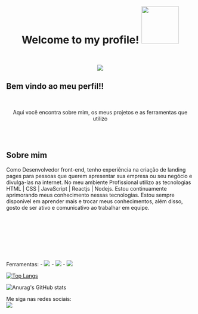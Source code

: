 <h1 align = "center" >Welcome to my profile! <img width="100" src="https://media1.giphy.com/media/3pTZ5pUYLUHh6/giphy.gif?cid=ecf05e47atdzzfkkfr5ks0ez50s1tkfvqs82rygd6m9i4jmv&rid=giphy.gif&ct=s" /></h1>
<br/>
<p align="center">
  <a href="https://github.com/DenverCoder1/readme-typing-svg"><img src="https://readme-typing-svg.herokuapp.com?font=Time+New+Roman&color=cyan&size=25&center=true&vCenter=true&width=600&height=100&lines=Desenvolvedor+Front-End;Buscando+sempre+constante+evolução;"></a>
</p>
<h2>Bem vindo ao meu perfil!!</h2>
<br/>
<p align = "center" >Aqui você encontra sobre mim, os meus projetos e as ferramentas que utilizo</p>
<br/>
<br>
<h2>Sobre mim</h2>
<p>Como Desenvolvedor front-end, tenho experiência na criação de landing pages para pessoas que querem apresentar sua empresa ou seu negócio e divulga-las na internet. No meu ambiente Profissional utilizo as tecnologias HTML | CSS | JavaScript | Reactjs | Nodejs. Estou continuamente aprimorando meus conhecimento nessas tecnologias. Estou sempre disponível em aprender mais e trocar meus conhecimentos, além disso, gosto de ser ativo e comunicativo ao trabalhar em equipe.</p>

<br>
<br>
<br>
<br>
<br>
<br>
<br>
Ferramentas:
- <img src="https://img.shields.io/badge/HTML5-E34F26?style=for-the-badge&logo=html5&logoColor=white" />
- <img src="https://img.shields.io/badge/CSS3-1572B6?style=for-the-badge&logo=css3&logoColor=white" />
- <img src="https://img.shields.io/badge/JavaScript-323330?style=for-the-badge&logo=javascript&logoColor=F7DF1E" />
<br>

[![Top Langs](https://github-readme-stats.vercel.app/api/top-langs/?username=RaphaelFiais)](https://github.com/anuraghazra/github-readme-stats)

![Anurag's GitHub stats](https://github-readme-stats.vercel.app/api?username=RaphaelFiais&show_icons=true&theme=dark)

Me siga nas redes sociais:
<br>
<a href="https://www.instagram.com/raphaelfiais/" ><img src="https://img.shields.io/badge/Instagram-E4405F?style=for-the-badge&logo=instagram&logoColor=white"/> </a>
<br>
